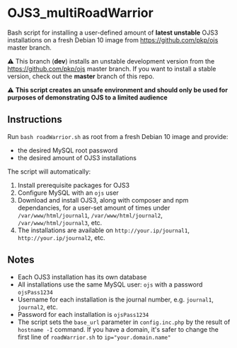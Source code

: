 # OJS3_multiRoadWarrior
Bash script for installing a user-defined amount of **latest unstable** OJS3 installations on a fresh Debian 10 image from https://github.com/pkp/ojs master branch.

:warning: This branch (**dev**) installs an unstable development version from the https://github.com/pkp/ojs master branch. If you want to install a stable version, check out the **master** branch of this repo.

:warning: **This script creates an unsafe environment and should only be used for purposes of demonstrating OJS to a limited audience**

## Instructions

Run `bash roadWarrior.sh` as root from a fresh Debian 10 image and provide:

- the desired MySQL root password
- the desired amount of OJS3 installations

The script will automatically:

1. Install prerequisite packages for OJS3
2. Configure MySQL with an `ojs` user
3. Download and install OJS3, along with composer and npm dependancies, for a user-set amount of times under `/var/www/html/journal1`, `/var/www/html/journal2`, `/var/www/html/journal3`, etc.
4. The installations are available on `http://your.ip/journal1`, `http://your.ip/journal2`, etc.

## Notes

- Each OJS3 installation has its own database
- All installations use the same MySQL user: `ojs` with a password `ojsPass1234`
- Username for each installation is the journal number, e.g. `journal1`, `journal2`, etc.
- Password for each installation is `ojsPass1234`
- The script sets the `base_url` parameter in `config.inc.php` by the result of `hostname -I` command. If you have a domain, it's safer to change the first line of `roadWarrior.sh` to `ip="your.domain.name"`
